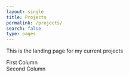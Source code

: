 ```yaml
---
layout: single
title: Projects
permalink: /projects/
search: false
type: pages
---
```


This is the landing page for my current projects

<div class="container">
   <div class="col-lg-6 col-md-6 col-sm-12 col-xs-12">
      First Column
   </div>
   <div class="col-lg-6 col-md-6 col-sm-12 col-xs-12">
      Second Column
   </div>
<div>
